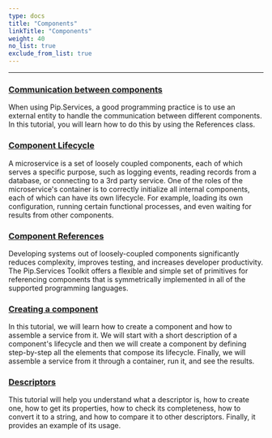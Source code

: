 ```yaml
---
type: docs
title: "Components"
linkTitle: "Components" 
weight: 40
no_list: true
exclude_from_list: true
---
```

---

### [Communication between components](component_communication)

When using Pip.Services, a good programming practice is to use an external entity to handle the communication between different components. In this tutorial, you will learn how to do this by using the References class.

### [Component Lifecycle](component_lifecycle)

A microservice is a set of loosely coupled components, each of which serves a specific purpose, such as logging events, reading records from a database, or connecting to a 3rd party service.
One of the roles of the microservice's container is to correctly initialize all internal components, each of which can have its own lifecycle. For example, loading its own configuration, running certain functional processes, and even waiting for results from other components.

### [Component References](component_references)

Developing systems out of loosely-coupled components significantly reduces complexity, improves testing, and increases developer productivity. The Pip.Services Toolkit offers a flexible and simple set of primitives for referencing components that is symmetrically implemented in all of the supported programming languages.

### [Creating a component](creating_a_component)

In this tutorial, we will learn how to create a component and how to assemble a service from it. We will start with a short description of a component's lifecycle and then we will create a component by defining step-by-step all the elements that compose its lifecycle. Finally, we will assemble a service from it through a container, run it, and see the results.  

### [Descriptors](descriptors)

This tutorial will help you understand what a descriptor is, how to create one, how to get its properties, how to check its completeness, how to convert it to a string, and how to compare it to other descriptors. Finally, it provides an example of its usage.
